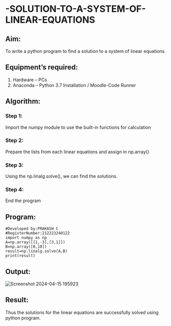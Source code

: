 # -SOLUTION-TO-A-SYSTEM-OF-LINEAR-EQUATIONS
## Aim:
To write a python program to find a solution to a system of linear equations.
## Equipment’s required:
1. 	Hardware – PCs
2. 	Anaconda – Python 3.7 Installation / Moodle-Code Runner
## Algorithm:
### Step 1: 
Import the numpy module to use the built-in functions for calculation
### Step 2: 
Prepare the lists from each linear equations and assign in np.array()
### Step 3: 
Using the np.linalg.solve(), we can find the solutions.
### Step 4: 
End the program
## Program:
````
#Developed by:PRAKASH C
#RegisterNumber:212223240122
import numpy as np
A=np.array([[1,-3],[3,1]])
B=np.array([0,10])
result=np.linalg.solve(A,B)
print(result)
````
## Output:

![Screenshot 2024-04-15 195923](https://github.com/Prakash-Chandran/-SOLUTION-TO-A-SYSTEM-OF-LINEAR-EQUATIONS/assets/147120899/2e7a39fc-1ed7-4f82-a14a-9b7a98fb77ef)


## Result: 
Thus the solutions for the linear equations are successfully solved using python program.

